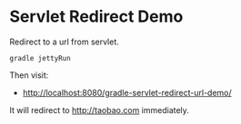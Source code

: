 Servlet Redirect Demo
=====================

Redirect to a url from servlet.

```
gradle jettyRun
```

Then visit:
- <http://localhost:8080/gradle-servlet-redirect-url-demo/>

It will redirect to <http://taobao.com> immediately.
